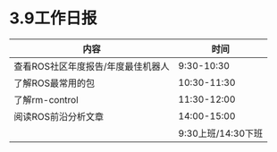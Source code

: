 # 3.9工作日报

| 内容                               | 时间               |
| ---------------------------------- | ------------------ |
| 查看ROS社区年度报告/年度最佳机器人 | 9:30-10:30         |
| 了解ROS最常用的包                  | 10:30-11:30        |
| 了解rm-control                     | 11:30-12:00        |
| 阅读ROS前沿分析文章                | 14:00-15:00        |
|                                    | 9:30上班/14:30下班 |